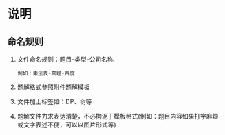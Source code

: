 # 说明

## 命名规则

1. 文件命名规则：题目-类型-公司名称

   ```
   例如：乘法表-真题-百度
   ```
2. 题解格式参照附件题解模板
3. 文件加上标签如：DP、树等
4. 题解文件力求表达清楚，不必拘泥于模板格式(例如：题目内容如果打字麻烦或文字表述不便，可以以图片形式等)

